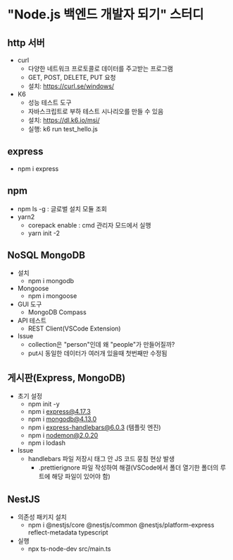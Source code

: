 # "Node.js 백엔드 개발자 되기" 스터디
## http 서버
+ curl
  + 다양한 네트워크 프로토콜로 데이터를 주고받는 프로그램
  + GET, POST, DELETE, PUT 요청
  + 설치: https://curl.se/windows/
+ K6
  + 성능 테스트 도구
  + 자바스크립트로 부하 테스트 시나리오를 만들 수 있음
  + 설치: https://dl.k6.io/msi/
  + 실행: k6 run test_hello.js

## express
+ npm i express

## npm
+ npm ls -g : 글로벌 설치 모듈 조회
+ yarn2
  + corepack enable : cmd 관리자 모드에서 실행
  + yarn init -2

## NoSQL MongoDB
+ 설치
  + npm i mongodb
+ Mongoose
  + npm i mongoose
+ GUI 도구
  + MongoDB Compass
+ API 테스트
  + REST Client(VSCode Extension)
+ Issue
  + collection은 "person"인데 왜 "people"가 만들어질까?
  + put시 동일한 데이터가 여러개 있을때 첫번째만 수정됨

## 게시판(Express, MongoDB)
+ 초기 설정
  + npm init -y
  + npm i express@4.17.3
  + npm i mongodb@4.13.0
  + npm i express-handlebars@6.0.3 (템플릿 엔진)
  + npm i nodemon@2.0.20
  + npm i lodash
+ Issue
  + handlebars 파일 저장시 <script></script> 태그 안 JS 코드 뭉침 현상 발생
    + .prettierignore 파일 작성하여 해결(VSCode에서 폴더 열기한 폴더의 루트에 해당 파일이 있어야 함)  

## NestJS
+ 의존성 패키지 설치
  + npm i @nestjs/core @nestjs/common @nestjs/platform-express reflect-metadata typescript
+ 실행
  + npx ts-node-dev src/main.ts 
